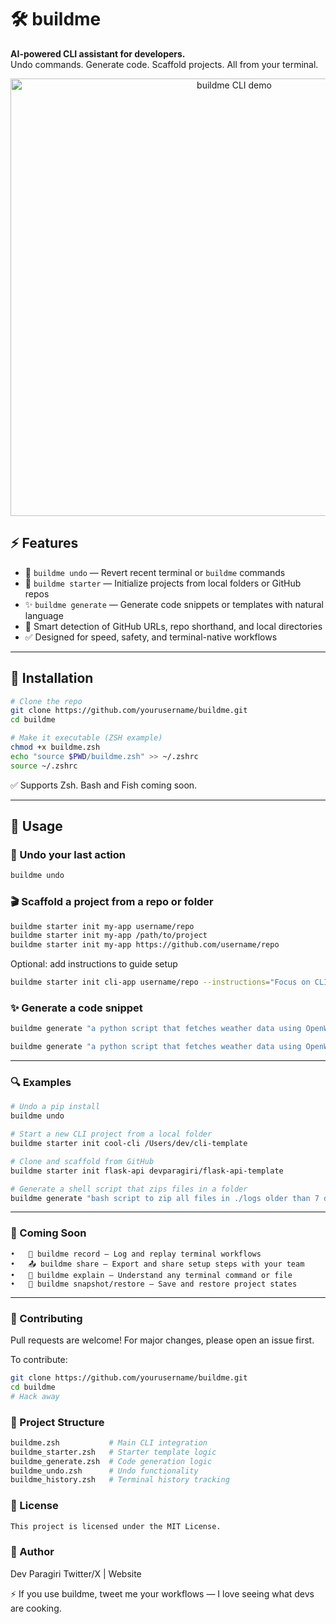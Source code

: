 # 🛠️ buildme

**AI-powered CLI assistant for developers.**  
Undo commands. Generate code. Scaffold projects. All from your terminal.

<!-- GIF Preview -->
<p align="center">
  <img src="docs/buildme-demo.gif" alt="buildme CLI demo" width="700"/>
</p>

## ⚡️ Features

- 🔁 `buildme undo` — Revert recent terminal or `buildme` commands
- 🚀 `buildme starter` — Initialize projects from local folders or GitHub repos
- ✨ `buildme generate` — Generate code snippets or templates with natural language
- 🧠 Smart detection of GitHub URLs, repo shorthand, and local directories
- ✅ Designed for speed, safety, and terminal-native workflows

---

## 🔧 Installation

```bash
# Clone the repo
git clone https://github.com/yourusername/buildme.git
cd buildme

# Make it executable (ZSH example)
chmod +x buildme.zsh
echo "source $PWD/buildme.zsh" >> ~/.zshrc
source ~/.zshrc
```
✅ Supports Zsh. Bash and Fish coming soon.

---

## 🚀 Usage

### 🧠 Undo your last action

```bash
buildme undo
```

### 🎬 Scaffold a project from a repo or folder
```bash
buildme starter init my-app username/repo
buildme starter init my-app /path/to/project
buildme starter init my-app https://github.com/username/repo
```

Optional: add instructions to guide setup
```bash
buildme starter init cli-app username/repo --instructions="Focus on CLI structure only"
```
### ✨ Generate a code snippet
```bash
buildme generate "a python script that fetches weather data using OpenWeatherMap API"

buildme generate "a python script that fetches weather data using OpenWeatherMap API"
```
---

### 🔍 Examples

```bash
# Undo a pip install
buildme undo

# Start a new CLI project from a local folder
buildme starter init cool-cli /Users/dev/cli-template

# Clone and scaffold from GitHub
buildme starter init flask-api devparagiri/flask-api-template

# Generate a shell script that zips files in a folder
buildme generate "bash script to zip all files in ./logs older than 7 days"

```
---

### 🔮 Coming Soon
	•	🎥 buildme record — Log and replay terminal workflows
	•	📤 buildme share — Export and share setup steps with your team
	•	🧠 buildme explain — Understand any terminal command or file
	•	💾 buildme snapshot/restore — Save and restore project states
---

### 🤝 Contributing
Pull requests are welcome! For major changes, please open an issue first.

To contribute:  
```bash
git clone https://github.com/yourusername/buildme.git
cd buildme
# Hack away
```

### 📂 Project Structure
```bash
buildme.zsh           # Main CLI integration
buildme_starter.zsh   # Starter template logic
buildme_generate.zsh  # Code generation logic
buildme_undo.zsh      # Undo functionality
buildme_history.zsh   # Terminal history tracking
```

### 📜 License
```bash
This project is licensed under the MIT License.
```

### 📣 Author

Dev Paragiri
Twitter/X | Website

⚡ If you use buildme, tweet me your workflows — I love seeing what devs are cooking.

